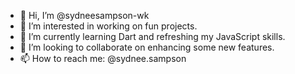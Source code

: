 - 👋 Hi, I’m @sydneesampson-wk
- 👀 I’m interested in working on fun projects.
- 🌱 I’m currently learning Dart and refreshing my JavaScript skills.
- 💞️ I’m looking to collaborate on enhancing some new features.
- 📫 How to reach me: @sydnee.sampson

<!---
sydneesampson-wk/sydneesampson-wk is a ✨ special ✨ repository because its `README.md` (this file) appears on your GitHub profile.
You can click the Preview link to take a look at your changes.
--->
